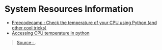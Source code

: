 System Resources Information
=====
- [Freecodecamp : Check the temperature of your CPU using Python (and other cool tricks)](https://www.freecodecamp.org/news/using-psutil-in-python-8623d9fac8dd/)
- [Accessing CPU temperature in python](https://stackoverflow.com/questions/3262603/accessing-cpu-temperature-in-python)


> [Source : ](https://).
<!--stackedit_data:
eyJoaXN0b3J5IjpbNzM2MzMwMTQwXX0=
-->